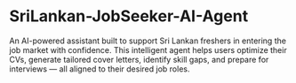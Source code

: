 # SriLankan-JobSeeker-AI-Agent
An AI-powered assistant built to support Sri Lankan freshers in entering the job market with confidence. This intelligent agent helps users optimize their CVs, generate tailored cover letters, identify skill gaps, and prepare for interviews — all aligned to their desired job roles.
